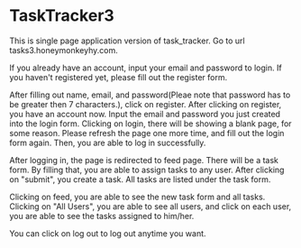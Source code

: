 # TaskTracker3

This is single page application version of task_tracker.
Go to url tasks3.honeymonkeyhy.com.

If you already have an account, input your email and password to login.
If you haven't registered yet, please fill out the register form.

After filling out name, email, and password(Pleae note that password has to be greater then 7 characters.), click on register.
After clicking on register, you have an account now. 
Input the email and password you just created into the login form.
Clicking on login, there will be showing a blank page, for some reason.
Please refresh the page one more time, and fill out the login form again. Then, you are able to log in successfully.

After logging in, the page is redirected to feed page. There will be a task form. By filling that, you are able to assign tasks to any user. 
After clicking on "submit", you create a task.
All tasks are listed under the task form.

Clicking on feed, you are able to see the new task form and all tasks. 
Clicking on "All Users", you are able to see all users, and click on each user, you are able to see the tasks assigned to him/her.

You can click on log out to log out anytime you want.
